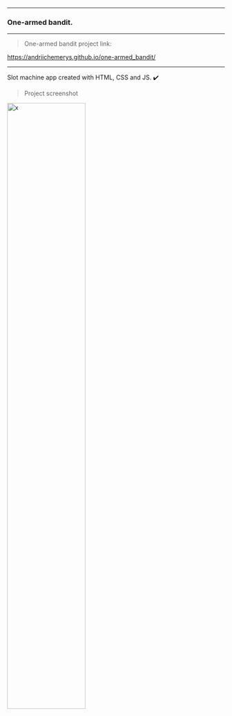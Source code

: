 - - -
### One-armed bandit.
- - -

> One-armed bandit project link:

https://andriichemerys.github.io/one-armed_bandit/

- - -

Slot machine app created with HTML, CSS and JS. :heavy_check_mark:   

> Project screenshot

<img alt="x" src="https://github.com/AndriiChemerys/x" 
width="60%">
